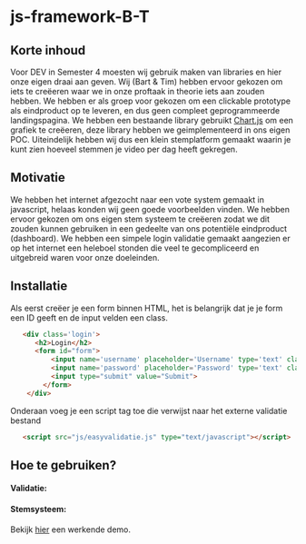 # js-framework-B-T

## Korte inhoud
Voor DEV in Semester 4 moesten wij gebruik maken van libraries en hier onze eigen draai aan geven. Wij (Bart & Tim) hebben ervoor gekozen om iets te creëeren waar we in onze proftaak in theorie iets aan zouden hebben. We hebben er als groep voor gekozen om een clickable prototype als eindproduct op te leveren, en dus geen compleet geprogrammeerde landingspagina. We hebben een bestaande library gebruikt [Chart.js](http://www.chartjs.org/) om een grafiek te creëeren, deze library hebben we geimplementeerd in ons eigen POC. Uiteindelijk hebben wij dus een klein stemplatform gemaakt waarin je kunt zien hoeveel stemmen je video per dag heeft gekregen.

## Motivatie
We hebben het internet afgezocht naar een vote system gemaakt in javascript, helaas konden wij geen goede voorbeelden vinden. We hebben ervoor gekozen om ons eigen stem systeem te creëeren zodat we dit zouden kunnen gebruiken in een gedeelte van ons potentiële eindproduct (dashboard).
We hebben een simpele login validatie gemaakt aangezien er op het internet een heleboel stonden die veel te gecompliceerd en uitgebreid waren voor onze doeleinden.

## Installatie
Als eerst creëer je een form binnen HTML, het is belangrijk dat je je form een ID geeft en de input velden een class.
```html
   <div class='login'>
      <h2>Login</h2>
      <form id="form">
          <input name='username' placeholder='Username' type='text' class="v">
          <input name='password' placeholder='Password' type='text' class="v">
          <input type="submit" value="Submit">
        </form>
    </div>
```
Onderaan voeg je een script tag toe die verwijst naar het externe validatie bestand
```html
   <script src="js/easyvalidatie.js" type="text/javascript"></script>
```
## Hoe te gebruiken?

#### Validatie:

#### Stemsysteem:

Bekijk [hier](http://bartvandenberkmortel.nl/school/framework/) een werkende demo.
